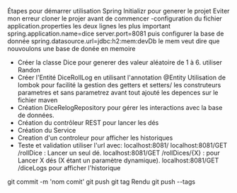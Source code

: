Étapes pour démarrer
utilisation Spring Initializr pour generer le projet
Eviter mon erreur cloner le projer avant de commencer
-configuration du fichier application.properties
les deux lignes les plus important
spring.application.name=dice
server.port=8081
puis configurer la base de donnée
spring.datasource.url=jdbc:h2:mem:devDb 
le mem veut dire que nouvoulons une base de donée  en memoire
- Créer la classe Dice pour generer des valeur aléatoire de 1 à 6. utiliser Randon
- Créer l'Entité DiceRollLog  en utilisant l'annotation @Entity
      Utilisation de lombok pour facilité la gestion des getters et setters/ les construteurs parametres et sans parametrez
      avant tout ajouté les depences sur le fichier maven
- Création DiceRelogRepository pour gérer les interactions avec la base de données.
- Création du contrôleur REST pour lancer les dés
- Création du Service
- Creation d'un controleur pour afficher les historiques
- Teste et validation
    utiliser l'url avec: localhost:8081/<EndPoind>
          localhost:8081/GET /rollDice : Lancer un seul dé.
          localhost:8081/GET /rollDices/{X} : pour Lancer X dés (X étant un paramètre dynamique).
          localhost:8081/GET /diceLogs pour afficher l'historique

git commit -m 'nom comit'
git push
git tag Rendu
git push --tags
         
